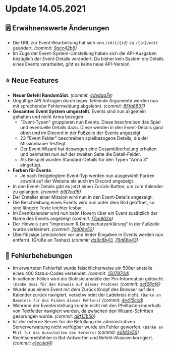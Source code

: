 # Update 14.05.2021

## 🗒️ Erwähnenswerte Änderungen

* Die URL zur Event-Bearbeitung hat sich von `/edit/{id}` zu `/{id}/edit` geändert. _(commit:_ [_9acc42b6_](https://github.com/Alf-Melmac/slotbotServer/commit/9acc42b67925ce07e30c2d6afacb7ca5e00c96a1)_)_
* Im Zuge der Event-System-Umstellung haben sich die API-Ausgaben bezüglich der Event-Details verändert. Da bisher kein System die Details eines Events verarbeitet, gibt es keine neue API-Version.

## ⭐ Neue Features

* **Neuer Befehl RandomSlot**. _(commit:_ [_4dedaa7e_](https://github.com/Alf-Melmac/slotbotServer/commit/4dedaa7ed9c77e73667e25310a7c25d87f96db0a)_)_
* Ungültige API Anfragen durch bspw. fehlende Argumente werden nun mit sprechender Fehlermeldung abgelehnt. _(commit:_ [_85fa8837_](https://github.com/Alf-Melmac/slotbotServer/commit/85fa8837567a0ab692d2559cd2cd03eef189dfad)_)_
* **Gesamtes Event System umgestellt**. Events sind nun allgemein gehalten und nicht Arma bezogen.
  * "Event-Typen" gruppieren nun Events. Diese beschreiben das Spiel und eventuelle Details dazu. Diese werden in den Event-Details ganz oben und im Discord in der Fußzeile der Events angezeigt.
  * 23 "Event Felder" beschreiben spielbezogene Details, die der Missionbauer festlegt.
  * Der Event Wizard hat deswegen eine Gesamtüberholung erhalten und beinhaltet nun auf der zweiten Seite die Detail-Felder.
  * Als Beispiel wurden Standard-Details für den Typen "Arma 3" eingefügt.
* **Farben für Events**.
  * Je nach festgelegtem Event-Typ werden nun ausgewählt Farben sowohl auf der Website als auch im Discord angezeigt.
* In den Event-Details gibt es jetzt einen Zurück-Button, um zum Kalender zu gelangen. _(commit:_ [_b9f7ca16_](https://github.com/Alf-Melmac/slotbotServer/commit/b9f7ca166454b2ace055e8232881a1cf0c2013f1)_)_
* Der Ersteller einer Mission wird nun in den Event-Details angezeigt.
* Die Beschreibung eines Events wird nun unter dem Bild geöffnet, so sind längere Texte leichter lesbar.
* Im Eventkalender wird nun beim Hovern über ein Event zusätzlich der Name des Events angezeigt _(commit:_ [_f7ee902a_](https://github.com/Alf-Melmac/slotbotServer/commit/f7ee902ad47b12477e2b776d18f156cc4333ff09)_)_
* Der Hinweis zum "Impressum & Datenschutzerklärung" in der Fußzeile wurde verkleinert. _(commit:_ [_7dd08e52_](https://github.com/Alf-Melmac/slotbotServer/commit/7dd08e5237d11b70107e86ff0d3ec5152ed00297)_)_
* Überflüssige Leerzeichen vor und hinter Eingaben in Events werden nun entfernt. (Grüße an Teshaz) _(commit:_ [_da3c8b43_](https://github.com/Alf-Melmac/slotbotServer/commit/da3c8b43a4d0b0dc9eddcbdb7f976df417790f73)_,_ [_79d66e43_](https://github.com/Alf-Melmac/slotbotServer/commit/79d66e43776c0bc72d16ed040951765d6b4c5450)_)_

## 🐞 Fehlerbehebungen

* Im erwarteten Fehlerfall wurde fälschlicherweise ein 500er anstelle eines 400 Status-Codes versendet. _(commit:_ [_1507870d_](https://github.com/Alf-Melmac/slotbotServer/commit/1507870d9d261ebeebc7db7b12a1695d91bd9882)_)_
* In seltenen Fällen wird die Slotliste anstelle der Pin-Information gelöscht. `(Danke Ossi für den Hinweis auf dieses Problem)` _(commit:_ [_def26af4_](https://github.com/Alf-Melmac/slotbotServer/commit/def26af483d329fa9941644307dd9513b27ff218)_)_
* Wurde aus einem Event mit dem Zurück Knopf des Browser auf den Kalender zurück navigiert, verschwindet der Ladekreis nicht. `(Danke an Nameless für das Finden dieses Fehlers)` _(commit:_ [_4e415ccd_](https://github.com/Alf-Melmac/slotbotServer/commit/4e415ccd863b3dd5ef2f625414bc357a6d8c7deb)_)_
* Während der Eventerstellung konnte nicht mit den Pfeiltasten innerhalb von Textfelder navigiert werden, da zwischen den Wizard-Schritten gesprungen wurde. _(commit:_ [_a8f15b56_](https://github.com/Alf-Melmac/slotbotServer/commit/a8f15b56fcb509901a0bd7f0a5e4720c5054e87d)_)_
* Ist der externe Server für die Befüllung der administrativen Serververwaltung nicht verfügbar wurde ein Fehler geworfen. `(Danke an Phil für das Ausschalten des Servers)` _(commit:_ [_ea1d3e56_](https://github.com/Alf-Melmac/slotbotServer/commit/ea1d3e56e9dc718ad0595cdb552b13e169f23c10)_)_
* Rechtschreibfehler in Bot-Antworten und Befehl-Aliassen korrigiert. _(commit:_ [_e1ecdef4_](https://github.com/Alf-Melmac/slotbotServer/commit/e1ecdef402179e0582ad046d7e097938a6fd751d)_)_
